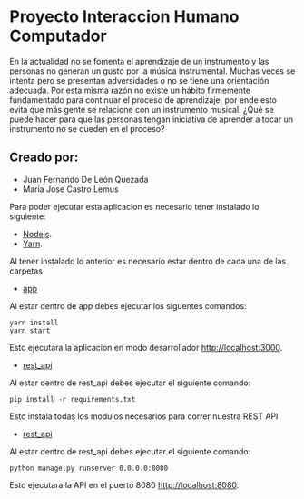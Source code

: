 # Proyecto Interaccion Humano Computador

En la actualidad no se fomenta el aprendizaje de un instrumento y las personas no generan un gusto por la música instrumental. Muchas veces se intenta pero se presentan adversidades o no se tiene una orientación adecuada. Por esta misma razón no existe un hábito firmemente fundamentado para continuar el proceso de aprendizaje, por ende esto evita que más gente se relacione con un instrumento musical. ¿Qué se puede hacer para que las personas tengan iniciativa de aprender a tocar un instrumento no se queden en el proceso?

## Creado por:

<ul>
    <li>Juan Fernando De León Quezada</li>
    <li>Maria Jose Castro Lemus</li>
</ul>

Para poder ejecutar esta aplicacion es necesario tener instalado lo siguiente:<br/>

- [Nodejs](https://nodejs.org/es/).
- [Yarn](https://classic.yarnpkg.com/en/docs/install/#windows-stable).

Al tener instalado lo anterior es necesario estar dentro de cada una de las carpetas

- [app](./app)

Al estar dentro de app debes ejecutar los siguentes comandos:

```
yarn install
yarn start

```

Esto ejecutara la aplicacion en modo desarrollador [http://localhost:3000](http://localhost:3000).

- [rest_api](./rest_api)

Al estar dentro de rest_api debes ejecutar el siguiente comando:

```
pip install -r requirements.txt
```

Esto instala todas los modulos necesarios para correr nuestra REST API

- [rest_api](./rest_api/src/music_project)

Al estar dentro de rest_api debes ejecutar el siguiente comando:

```
python manage.py runserver 0.0.0.0:8080
```

Esto ejecutara la API en el puerto 8080 [http://localhost:8080](http://localhost:8080).
